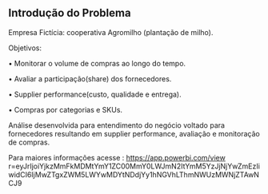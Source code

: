 ## Introdução do Problema ##

Empresa Fictícia: cooperativa Agromilho (plantação de milho).

Objetivos:

• Monitorar o volume de compras ao longo do tempo.

• Avaliar a participação(share) dos fornecedores.

• Supplier performance(custo, qualidade e entrega).

• Compras por categorias e SKUs.

Análise desenvolvida para entendimento do negócio voltado para fornecedores resultando em supplier performance, avaliação e monitoração de compras.

Para maiores informações acesse : https://app.powerbi.com/view
r=eyJrIjoiYjkzMmFkMDMtYmY1ZC00MmY0LWJmN2ItYmM5YzJjNjYwZmEzIiwidCI6IjMwZTgxZWM5LWYwMDYtNDdjYy1hNGVhLThmNWUzMWNjZTAwNCJ9
